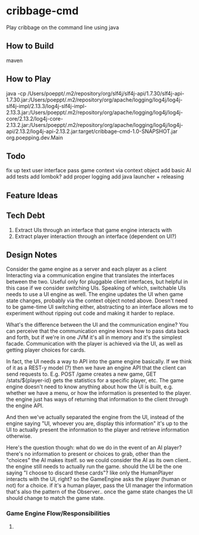 # cribbage-cmd
Play cribbage on the command line using java

## How to Build
maven

## How to Play
java -cp /Users/poeppt/.m2/repository/org/slf4j/slf4j-api/1.7.30/slf4j-api-1.7.30.jar:/Users/poeppt/.m2/repository/org/apache/logging/log4j/log4j-slf4j-impl/2.13.3/log4j-slf4j-impl-2.13.3.jar:/Users/poeppt/.m2/repository/org/apache/logging/log4j/log4j-core/2.13.2/log4j-core-2.13.2.jar:/Users/poeppt/.m2/repository/org/apache/logging/log4j/log4j-api/2.13.2/log4j-api-2.13.2.jar:target/cribbage-cmd-1.0-SNAPSHOT.jar org.poepping.dev.Main

## Todo
fix up text user interface
pass game context via context object
add basic AI
add tests
add lombok?
add proper logging
add java launcher + releasing

## Feature Ideas

## Tech Debt
1. Extract UIs through an interface that game engine interacts with
2. Extract player interaction through an interface (dependent on UI?)

## Design Notes
Consider the game engine as a server and each player as a client
Interacting via a communication engine that translates the interfaces between the two. Useful only for pluggable client interfaces, but helpful in this case if we consider switching UIs.
Speaking of which, switchable UIs needs to use a UI engine as well. The engine updates the UI when game state changes, probably via the context object noted above. Doesn't need to be game-time UI switching either, abstracting to an interface allows me to experiment without ripping out code and making it harder to replace.

What's the difference between the UI and the communication engine? You can perceive that the communication engine knows how to pass data back and forth, but if we're in one JVM it's all in memory and it's the simplest facade. Communication with the player is achieved via the UI, as well as getting player choices for cards.

In fact, the UI needs a way to API into the game engine basically. If we think of it as a REST-y model (?) then we have an engine API that the client can send requests to. E.g. POST /game creates a new game, GET /stats/${player-id} gets the statistics for a specific player, etc. The game engine doesn't need to know anything about how the UI is built, e.g. whether we have a menu, or how the information is presented to the player. the engine just has ways of returning that information to the client through the engine API.

And then we've actually separated the engine from the UI, instead of the engine saying "UI, whoever you are, display this information" it's up to the UI to actually present the information to the player and retrieve information otherwise.

Here's the question though: what do we do in the event of an AI player? there's no information to present or choices to grab, other than the "choices" the AI makes itself. so we could consider the AI as its own client..
the engine still needs to actually run the game. should the UI be the one saying "I choose to discard these cards"? 
like only the HumanPlayer interacts with the UI, right? so the GameEngine asks the player (human or not) for a choice. if it's a human player, pass the UI manager the information
that's also the pattern of the Observer.. once the game state changes the UI should change to match the game state.

### Game Engine Flow/Responsibilities
1. 
